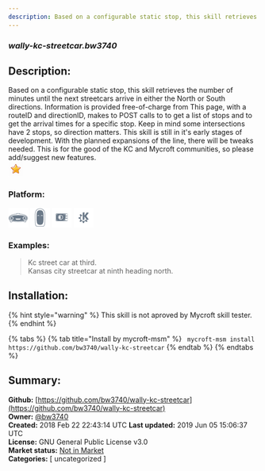 ```yaml
---
description: Based on a configurable static stop, this skill retrieves the number of minutes until the next stree
---
```


### _wally-kc-streetcar.bw3740_  
## Description:  
Based on a configurable static stop, this skill retrieves the number of minutes until the next streetcars arrive in either the North or South directions.
Information is provided free-of-charge from  This page, with a routeID and directionID, makes to POST calls to  to get a list of stops and  to get the arrival times for a specific stop. Keep in mind some intersections have 2 stops, so direction matters.
This skill is still in it's early stages of development. With the planned expansions of the line, there will be tweaks needed. This is for the good of the KC and Mycroft communities, so please add/suggest new features.  
![](../.gitbook/assets/star.png)  
  
### Platform:  
 ![Mark I](../.gitbook/assets/mark-1-icon.png)  ![Mark II](../.gitbook/assets/mark-2-icon.png)  ![Picroft](../.gitbook/assets/picroft-icon.png)  ![plasmoid](../.gitbook/assets/kde.png)   
### Examples:  
> Kc street car at third.  
> Kansas city streetcar at ninth heading north.  
  
## Installation:  
{% hint style="warning" %}
This skill is not aproved by Mycroft skill tester.
{% endhint %}
    
{% tabs %}
{% tab title="Install by mycroft-msm" %}
``` mycroft-msm install https://github.com/bw3740/wally-kc-streetcar```
{% endtab %}
  {% endtabs %}
    
## Summary:  
**Github:** [https://github.com/bw3740/wally-kc-streetcar](https://github.com/bw3740/wally-kc-streetcar)  
**Owner:** [@bw3740](https://github.com/bw3740)  
**Created:** 2018 Feb 22 22:43:14 UTC  **Last updated:** 2019 Jun 05 15:06:37 UTC  
**License:** GNU General Public License v3.0  
**Market status:** [Not in Market](https://market.mycroft.ai/skill/)  
**Categories:** [ uncategorized ]   
